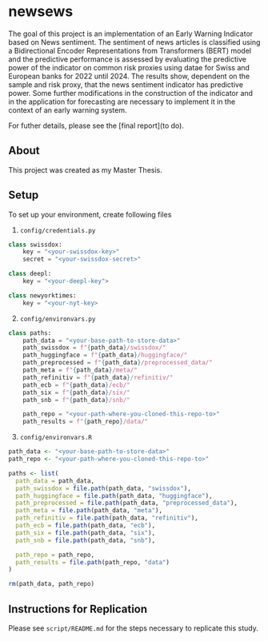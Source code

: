 # newsews

The goal of this project is an implementation of an Early Warning Indicator based on News sentiment.
The sentiment of news articles is classified using a Bidirectional Encoder Representations from Transformers (BERT)
model and the predictive performance is assessed by evaluating the predictive power of the indicator on common risk
proxies using datae for Swiss and European banks for 2022 until 2024. The results show, dependent
on the sample and risk proxy, that the news sentiment indicator has predictive power.
Some further modifications in the construction of the indicator and in the application for
forecasting are necessary to implement it in the context of an early warning system.

For futher details, please see the [final report](to do).

## About

This project was created as my Master Thesis.

## Setup

To set up your environment, create following files

1. `config/credentials.py`
```py
class swissdox:
    key = "<your-swissdox-key>"
    secret = "<your-swissdox-secret>"

class deepl:
    key = "<your-deepl-key">

class newyorktimes:
    key = "<your-nyt-key>
```

2. `config/environvars.py`
```py
class paths:
    path_data = "<your-base-path-to-store-data>"
    path_swissdox = f"{path_data}/swissdox/"
    path_huggingface = f"{path_data}/huggingface/"
    path_preprocessed = f"{path_data}/preprocessed_data/"
    path_meta = f"{path_data}/meta/"
    path_refinitiv = f"{path_data}/refinitiv/"
    path_ecb = f"{path_data}/ecb/"
    path_six = f"{path_data}/six/"
    path_snb = f"{path_data}/snb/"

    path_repo = "<your-path-where-you-cloned-this-repo-to>"
    path_results = f"{path_repo}/data/"
```

3. `config/environvars.R`
```r
path_data <- "<your-base-path-to-store-data>"
path_repo <- "<your-path-where-you-cloned-this-repo-to>"

paths <- list(
  path_data = path_data,
  path_swissdox = file.path(path_data, "swissdox"),
  path_huggingface = file.path(path_data, "huggingface"),
  path_preprocessed = file.path(path_data, "preprocessed_data"),
  path_meta = file.path(path_data, "meta"),
  path_refinitiv = file.path(path_data, "refinitiv"),
  path_ecb = file.path(path_data, "ecb"),
  path_six = file.path(path_data, "six"),
  path_snb = file.path(path_data, "snb"),

  path_repo = path_repo,
  path_results = file.path(path_repo, "data")
)

rm(path_data, path_repo)
```

## Instructions for Replication

Please see `script/README.md` for the steps necessary to replicate this study.
